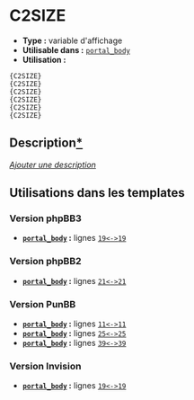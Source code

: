 # C2SIZE
* __Type :__ variable d'affichage
* __Utilisable dans :__ [`portal_body`](../tpl/portal_body.md#readme)
* __Utilisation :__

```smarty
{C2SIZE}
{C2SIZE}
{C2SIZE}
{C2SIZE}
{C2SIZE}
{C2SIZE}
```

## Description[*](https://fa-tvars.appspot.com/var/C2SIZE)
[*Ajouter une description*](https://fa-tvars.appspot.com/var/C2SIZE)

## Utilisations dans les templates

### Version phpBB3
* __[`portal_body`](../tpl/portal_body.md#readme) :__ lignes [`19`](../src/prosilver/portal_body.tpl#L19)[`<->`](../src/prosilver/portal_body.tpl#L19-L19)[`19`](../src/prosilver/portal_body.tpl#L19)

### Version phpBB2
* __[`portal_body`](../tpl/portal_body.md#readme) :__ lignes [`21`](../src/subsilver/portal_body.tpl#L21)[`<->`](../src/subsilver/portal_body.tpl#L21-L21)[`21`](../src/subsilver/portal_body.tpl#L21)

### Version PunBB
* __[`portal_body`](../tpl/portal_body.md#readme) :__ lignes [`11`](../src/punbb/portal_body.tpl#L11)[`<->`](../src/punbb/portal_body.tpl#L11-L11)[`11`](../src/punbb/portal_body.tpl#L11)
* __[`portal_body`](../tpl/portal_body.md#readme) :__ lignes [`25`](../src/punbb/portal_body.tpl#L25)[`<->`](../src/punbb/portal_body.tpl#L25-L25)[`25`](../src/punbb/portal_body.tpl#L25)
* __[`portal_body`](../tpl/portal_body.md#readme) :__ lignes [`39`](../src/punbb/portal_body.tpl#L39)[`<->`](../src/punbb/portal_body.tpl#L39-L39)[`39`](../src/punbb/portal_body.tpl#L39)

### Version Invision
* __[`portal_body`](../tpl/portal_body.md#readme) :__ lignes [`19`](../src/invision/portal_body.tpl#L19)[`<->`](../src/invision/portal_body.tpl#L19-L19)[`19`](../src/invision/portal_body.tpl#L19)

